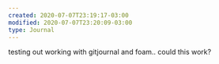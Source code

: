 ```yaml
---
created: 2020-07-07T23:19:17-03:00
modified: 2020-07-07T23:20:09-03:00
type: Journal
---
```


testing out working with gitjournal and foam.. could this work?